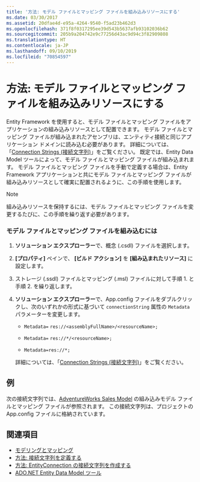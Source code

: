 ```yaml
---
title: '方法: モデル ファイルとマッピング ファイルを組み込みリソースにする'
ms.date: 03/30/2017
ms.assetid: 20dfae4d-e95a-4264-9540-f5ad23b462d3
ms.openlocfilehash: 371f8f0317295ee39d543b5637afb93102036b62
ms.sourcegitcommit: 205b9a204742e9c77256d43ac9d94c3f82909808
ms.translationtype: HT
ms.contentlocale: ja-JP
ms.lasthandoff: 09/10/2019
ms.locfileid: "70854597"
---
```

# <a name="how-to-make-model-and-mapping-files-embedded-resources"></a>方法: モデル ファイルとマッピング ファイルを組み込みリソースにする
Entity Framework を使用すると、モデル ファイルとマッピング ファイルをアプリケーションの組み込みリソースとして配置できます。 モデル ファイルとマッピング ファイルが組み込まれたアセンブリは、エンティティ接続と同じアプリケーション ドメインに読み込む必要があります。 詳細については、「[Connection Strings (接続文字列)](connection-strings.md)」をご覧ください。 既定では、Entity Data Model ツールによって、モデル ファイルとマッピング ファイルが組み込まれます。 モデル ファイルとマッピング ファイルを手動で定義する場合は、Entity Framework アプリケーションと共にモデル ファイルとマッピング ファイルが組み込みリソースとして確実に配置されるように、この手順を使用します。  
  
> [!NOTE]
> 組み込みリソースを保持するには、モデル ファイルとマッピング ファイルを変更するたびに、この手順を繰り返す必要があります。  
  
### <a name="to-embed-model-and-mapping-files"></a>モデル ファイルとマッピング ファイルを組み込むには  
  
1. **ソリューション エクスプローラー**で、概念 (.csdl) ファイルを選択します。  
  
2. **[プロパティ]** ペインで、 **[ビルド アクション]** を **[組み込まれたリソース]** に設定します。  
  
3. ストレージ (.ssdl) ファイルとマッピング (.msl) ファイルに対して手順 1. と手順 2. を繰り返します。  
  
4. **ソリューション エクスプローラー**で、App.config ファイルをダブルクリックし、次のいずれかの形式に基づいて `connectionString` 属性の `Metadata` パラメーターを変更します。  
  
    - `Metadata=` `res://<assemblyFullName>/<resourceName>;`  
  
    - `Metadata=` `res://*/<resourceName>;`  
  
    - `Metadata=res://*;`  
  
     詳細については、「[Connection Strings (接続文字列)](connection-strings.md)」をご覧ください。  
  
## <a name="example"></a>例  
 次の接続文字列では、[AdventureWorks Sales Model](https://github.com/Microsoft/sql-server-samples/releases/tag/adventureworks) の組み込みモデル ファイルとマッピング ファイルが参照されます。 この接続文字列は、プロジェクトの App.config ファイルに格納されています。  

## <a name="see-also"></a>関連項目

- [モデリングとマッピング](modeling-and-mapping.md)
- [方法: 接続文字列を定義する](how-to-define-the-connection-string.md)
- [方法: EntityConnection の接続文字列を作成する](how-to-build-an-entityconnection-connection-string.md)
- [ADO.NET Entity Data Model ツール](https://docs.microsoft.com/previous-versions/dotnet/netframework-4.0/bb399249(v=vs.100))
